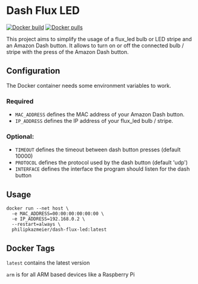 # Dash Flux LED

[![Docker build](https://img.shields.io/docker/build/philipkazmeier/dash-flux-led.svg)](https://hub.docker.com/r/philipkazmeier/dash-flux-led/)
[![Docker pulls](https://img.shields.io/docker/pulls/philipkazmeier/dash-flux-led.svg)](https://hub.docker.com/r/philipkazmeier/dash-flux-led/)


This project aims to simplify the usage of a flux_led bulb or LED stripe and an Amazon Dash button.
It allows to turn on or off the connected bulb / stripe with the press of the Amazon Dash button.


## Configuration
The Docker container needs some environment variables to work.
### Required
- `MAC_ADDRESS` defines the MAC address of your Amazon Dash button.
- `IP_ADDRESS` defines the IP address of your flux_led bulb / stripe.


### Optional:
- `TIMEOUT` defines the	timeout between dash button presses (default 10000)
- `PROTOCOL` defines the protocol used by the dash button (default 'udp')
- `INTERFACE` defines the	interface the program should listen for the dash button


## Usage

```
docker run --net host \
  -e MAC_ADDRESS=00:00:00:00:00:00 \
  -e IP_ADDRESS=192.168.0.2 \
  --restart=always \
  philipkazmeier/dash-flux-led:latest
```


## Docker Tags 
`latest` contains the latest version

`arm` is for all ARM based devices like a Raspberry Pi


